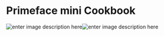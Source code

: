 # Primeface mini Cookbook

![enter image description here](https://photos.app.goo.gl/xpZoEcraCB79V8iz7)![enter image description here](https://photos.app.goo.gl/5DR6vKpPhZtKHGJw8)
<!--stackedit_data:
eyJoaXN0b3J5IjpbMjExNjQ2Mjk0NSwxNjY2MDk1NjddfQ==
-->
